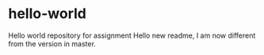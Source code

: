 # hello-world
Hello world repository for assignment
Hello new readme, I am now different from the version in master.
